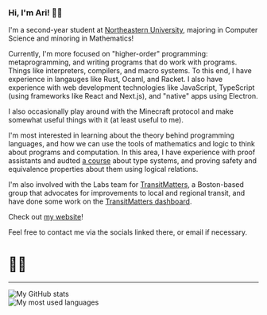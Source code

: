 ### Hi, I'm Ari! 👋🏽

I'm a second-year student at [Northeastern University](https://northeastern.edu),
majoring in Computer Science and minoring in Mathematics!

Currently, I'm more focused on "higher-order" programming: metaprogramming, and
writing programs that do work with programs. Things like interpreters, compilers,
and macro systems. To this end, I have experience in langauges like Rust, Ocaml, and
Racket. I also have experience with web development technologies like JavaScript,
TypeScript (using frameworks like React and Next.js), and "native" apps using Electron. 

I also occasionally play around with the Minecraft protocol and make somewhat useful
things with it (at least useful to me).

I'm most interested in learning about the theory behind programming languages, and
how we can use the tools of mathematics and logic to think about programs and computation.
In this area, I have experience with proof assistants and audted
[a course](https://ccs.neu.edu/~amal/course/7470-s25) about type systems, and proving
safety and equivalence properties about them using logical relations.

I'm also involved with the Labs team for [TransitMatters](https://transitmatters.org), a
Boston-based group that advocates for improvements to local and regional transit, and
have done some work on the [TransitMatters dashboard](https://dashboard.transitmatters.org).

Check out [my website](https://ariscript.org/)!

Feel free to contact me via the socials linked there, or email if necessary.

# 🏳️‍⚧️

---

<picture>
  <source
    srcset="https://github-readme-stats.vercel.app/api?username=ariscript&title_color=58a6ff&icon_color=58a6ff&text_color=C9D1D9&bg_color=0D1117&border_color=30363D&show_icons=true&count_private=true&show_all_commits=true&rank_icon=github"
    media="(prefers-color-scheme: dark)"
  />
  <img
    src="https://github-readme-stats.vercel.app/api?username=ariscript&title_color=0969da&icon_color=0969da&text_color=000000&bg_color=ffffff&border_color=d0d7de&show_icons=true&count_private=true&show_all_commits=true&rank_icon=github"
    alt="My GitHub stats"
  />
</picture>
<br />
<picture>
  <source
    srcset="https://github-readme-stats.vercel.app/api/top-langs?layout=compact&username=ariscript&title_color=58a6ff&icon_color=58a6ff&text_color=C9D1D9&bg_color=0D1117&border_color=30363D&show_icons=true&count_private=true&show_all_commits=true"
    media="(prefers-color-scheme: dark)"
  />
  <img
    src="https://github-readme-stats.vercel.app/api/top-langs?layout=compact&username=ariscript&title_color=0969da&icon_color=0969da&text_color=000000&bg_color=ffffff&border_color=d0d7de&show_icons=true&count_private=true&show_all_commits=true"
    alt="My most used languages"
  />
</picture>
